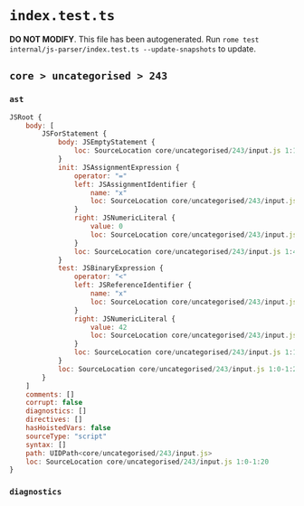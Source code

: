 # `index.test.ts`

**DO NOT MODIFY**. This file has been autogenerated. Run `rome test internal/js-parser/index.test.ts --update-snapshots` to update.

## `core > uncategorised > 243`

### `ast`

```javascript
JSRoot {
	body: [
		JSForStatement {
			body: JSEmptyStatement {
				loc: SourceLocation core/uncategorised/243/input.js 1:19-1:20
			}
			init: JSAssignmentExpression {
				operator: "="
				left: JSAssignmentIdentifier {
					name: "x"
					loc: SourceLocation core/uncategorised/243/input.js 1:4-1:5 (x)
				}
				right: JSNumericLiteral {
					value: 0
					loc: SourceLocation core/uncategorised/243/input.js 1:8-1:9
				}
				loc: SourceLocation core/uncategorised/243/input.js 1:4-1:9
			}
			test: JSBinaryExpression {
				operator: "<"
				left: JSReferenceIdentifier {
					name: "x"
					loc: SourceLocation core/uncategorised/243/input.js 1:11-1:12 (x)
				}
				right: JSNumericLiteral {
					value: 42
					loc: SourceLocation core/uncategorised/243/input.js 1:15-1:17
				}
				loc: SourceLocation core/uncategorised/243/input.js 1:11-1:17
			}
			loc: SourceLocation core/uncategorised/243/input.js 1:0-1:20
		}
	]
	comments: []
	corrupt: false
	diagnostics: []
	directives: []
	hasHoistedVars: false
	sourceType: "script"
	syntax: []
	path: UIDPath<core/uncategorised/243/input.js>
	loc: SourceLocation core/uncategorised/243/input.js 1:0-1:20
}
```

### `diagnostics`

```

```
